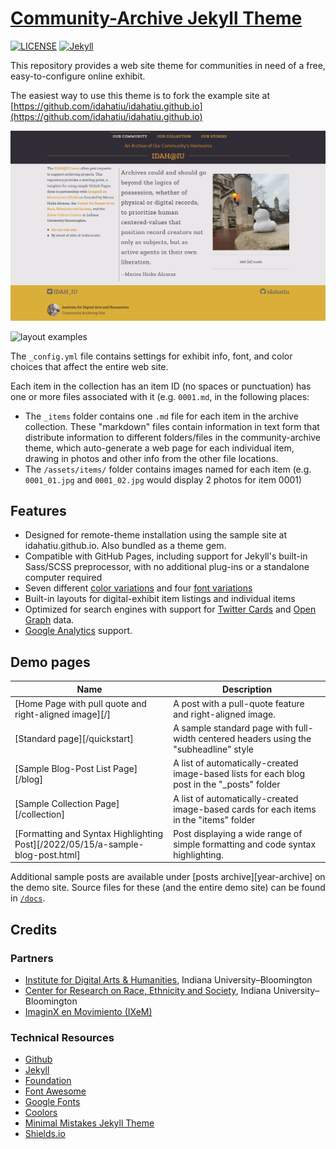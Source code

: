 # [Community-Archive Jekyll Theme](https://community-archive.kalanicraig.com/)

[![LICENSE](https://img.shields.io/badge/license-CC%20BY--NC--SA%204.0-blue)](https://raw.githubusercontent.com/kalanicraig/community-archive/main/LICENSE)
[![Jekyll](https://img.shields.io/badge/jekyll-%3E%3D%203.7-blue.svg)](https://jekyllrb.com/)

This repository provides a web site theme for communities in need of a free, easy-to-configure online exhibit.

The easiest way to use this theme is to fork the example site at [https://github.com/idahatiu/idahatiu.github.io](https://github.com/idahatiu/idahatiu.github.io)

[![A live preview][2]][1]

[1]: https://idahatiu.github.io
[2]: screenshot.png (live preview)

![layout examples](screenshot-layouts.png)

The `_config.yml` file contains settings for exhibit info, font, and color choices that affect the entire web site.

Each item in the collection has an item ID (no spaces or punctuation) has one or more files associated with it (e.g. `0001.md`, in the following places:

- The `_items` folder contains one `.md` file for each item in the archive collection. These "markdown" files contain information in text form that distribute information to different folders/files in the community-archive theme, which auto-generate a web page for each individual item, drawing in photos and other info from the other file locations.
- The `/assets/items/` folder contains images named for each item (e.g. `0001_01.jpg` and `0001_02.jpg` would display 2 photos for item 0001)


## Features

- Designed for remote-theme installation using the sample site at idahatiu.github.io. Also bundled as a theme gem.
- Compatible with GitHub Pages, including support for Jekyll's built-in Sass/SCSS preprocessor, with no additional plug-ins or a standalone computer required
- Seven different [color variations]() and four [font variations]()
- Built-in layouts for digital-exhibit item listings and individual items
- Optimized for search engines with support for [Twitter Cards](https://dev.twitter.com/cards/overview) and [Open Graph](http://ogp.me/) data.
- [Google Analytics](https://www.google.com/analytics/) support.

## Demo pages

| Name                                        | Description                                           |
| ------------------------------------------- | ----------------------------------------------------- |
| [Home Page with pull quote and right-aligned image][/] | A post with a pull-quote feature and right-aligned image. |
| [Standard page][/quickstart] | A sample standard page with full-width centered headers using the "subheadline" style |
| [Sample Blog-Post List Page][/blog] | A list of automatically-created image-based lists for each blog post in the "_posts" folder |
| [Sample Collection Page][/collection] | A list of automatically-created image-based cards for each items in the "items" folder |
| [Formatting and Syntax Highlighting Post][/2022/05/15/a-sample-blog-post.html] | Post displaying a wide range of simple formatting and code syntax highlighting. |

Additional sample posts are available under [posts archive][year-archive] on the demo site. Source files for these (and the entire demo site) can be found in [`/docs`](docs).

## Credits

### Partners

- [Institute for Digital Arts & Humanities](https://idah.indiana.edu), Indiana University–Bloomington
- [Center for Research on Race, Ethnicity and Society](https://crres.indiana.edu), Indiana University–Bloomington
- [ImaginX en Movimiento (IXeM)](https://www.instagram.com/ixemcollective/?hl=en)

### Technical Resources

- [Github](http://github.com/)
- [Jekyll](http://jekyllrb.com/)
- [Foundation](http://foundation.zurb.com/)
- [Font Awesome](http://fontawesome.io/)
- [Google Fonts](http://fonts.google.com/)
- [Coolors](https://coolors.co)
- [Minimal Mistakes Jekyll Theme](https://mmistakes.github.io/minimal-mistakes/)
- [Shields.io](https://shields.io/category/coverage)
